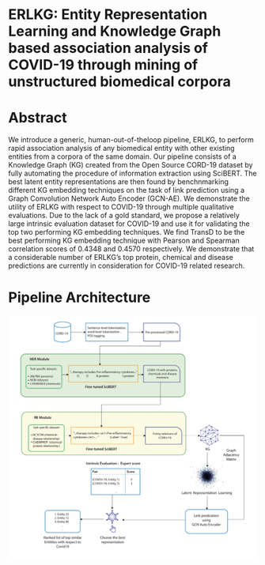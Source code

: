 # ERLKG: Entity Representation Learning and Knowledge Graph based association analysis of COVID-19 through mining of unstructured biomedical corpora
# Abstract
We introduce a generic, human-out-of-theloop pipeline, ERLKG, to perform rapid association analysis of any biomedical entity with other existing entities from a corpora of
the same domain. Our pipeline consists of a Knowledge Graph (KG) created from the Open Source CORD-19 dataset by fully automating the procedure of information extraction using SciBERT. The best latent entity representations are then found by benchnmarking different KG embedding techniques on the task of link prediction using a Graph Convolution Network Auto Encoder (GCN-AE). We demonstrate the utility of ERLKG with respect to COVID-19 through multiple qualitative evaluations. Due to the lack of a gold standard, we propose a relatively large intrinsic evaluation dataset for COVID-19 and use it for validating the top two performing KG embedding techniques. We find TransD to be the best performing KG embedding technique with Pearson and Spearman correlation scores of 0.4348 and 0.4570 respectively. We demonstrate that a considerable number of ERLKG’s top protein, chemical and disease predictions are currently in consideration for COVID-19 related research.
# Pipeline Architecture
![ERLKG diagram](Images/ERLKG_pipeline.jpg)
